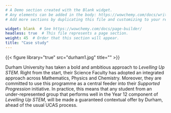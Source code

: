 ```yaml
---
# A Demo section created with the Blank widget.
# Any elements can be added in the body: https://wowchemy.com/docs/writing-markdown-latex/
# Add more sections by duplicating this file and customizing to your requirements.

widget: blank  # See https://wowchemy.com/docs/page-builder/
headless: true  # This file represents a page section.
weight: 45  # Order that this section will appear.
title: "Case study"
---
```


{{< figure library="true" src="durham1.jpg" title="" >}}


Durham University has taken a bold and ambitious approach to _Levelling Up STEM_. Right from the start, their Science Faculty has adopted an integrated approach across Mathematics, Physics and Chemistry. Moreover, they are committed to use this programme as a central feeder into their _Supported Progression_ initiative. In practice, this means that any student from an under-represented group that performs well in the Year 12 component of _Levelling Up STEM_, will be made a guaranteed contextual offer by Durham, ahead of the usual UCAS process. 

